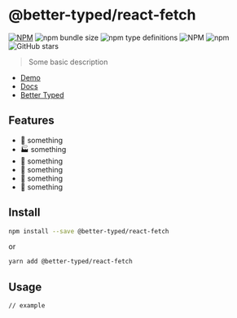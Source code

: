 # @better-typed/react-fetch

[![NPM](https://img.shields.io/npm/v/BetterTyped/react-fetch.svg)](https://www.npmjs.com/package/BetterTyped/react-fetch)
![npm bundle size](https://img.shields.io/bundlephobia/minzip/BetterTyped/react-fetch)
![npm type definitions](https://img.shields.io/npm/types/@better-typed/react-fetch)
![NPM](https://img.shields.io/npm/l/BetterTyped/react-fetch)
![npm](https://img.shields.io/npm/dm/BetterTyped/react-fetch)
![GitHub stars](https://img.shields.io/github/stars/BetterTyped/react-fetch/library?style=social)

> Some basic description

- [Demo](https://demo)
- [Docs](https://docs)
- [Better Typed](https://site)

## Features

- :rocket: something
- :factory: something
- :gem: something
- :gift: something
- :wrench: something
- :crown: something

## Install

```bash
npm install --save @better-typed/react-fetch
```

or

```bash
yarn add @better-typed/react-fetch
```

## Usage

```tsx
// example
```
